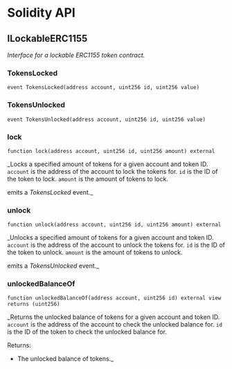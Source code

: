 # Solidity API

## ILockableERC1155

_Interface for a lockable ERC1155 token contract._

### TokensLocked

```solidity
event TokensLocked(address account, uint256 id, uint256 value)
```

### TokensUnlocked

```solidity
event TokensUnlocked(address account, uint256 id, uint256 value)
```

### lock

```solidity
function lock(address account, uint256 id, uint256 amount) external
```

_Locks a specified amount of tokens for a given account and token ID. `account` is the address of the account to lock the tokens for. `id` is the ID of the token to lock. `amount` is the amount of tokens to lock.

emits a _TokensLocked_ event._

### unlock

```solidity
function unlock(address account, uint256 id, uint256 amount) external
```

_Unlocks a specified amount of tokens for a given account and token ID. `account` is the address of the account to unlock the tokens for. `id` is the ID of the token to unlock. `amount` is the amount of tokens to unlock.

emits a _TokensUnlocked_ event._

### unlockedBalanceOf

```solidity
function unlockedBalanceOf(address account, uint256 id) external view returns (uint256)
```

_Returns the unlocked balance of tokens for a given account and token ID. `account` is the address of the account to check the unlocked balance for. `id` is the ID of the token to check the unlocked balance for.

Returns:

- The unlocked balance of tokens._

